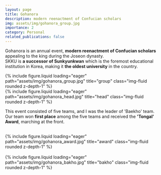 ```yaml
---
layout: page
title: Gohanora
description: modern reenactment of Confucian scholars
img: assets/img/gohanora_group.jpg
importance: 2
category: Personal
related_publications: false
---
```


Gohanora is an annual event, **modern reenactment of Confucian scholars** appealing to the king during the Joseon dynasty.  
SKKU is **a successor of Sunkyunkwan** which is the foremost educational institution in Korea, making it **the oldest university** in the country.

<div class="row">
    <div class="col-sm mt-3 mt-md-0">
        {% include figure.liquid loading="eager" path="assets/img/gohanora_group.jpg" title="group" class="img-fluid rounded z-depth-1" %}
    </div>
</div>

<div class="row">
    <div class="col-sm mt-3 mt-md-0">
        {% include figure.liquid loading="eager" path="assets/img/gohanora_head.jpg" title="head" class="img-fluid rounded z-depth-1" %}
    </div>
</div>


This event consisted of five teams, and I was the leader of 'Baekho' team.  
Our team won **first place** among the five teams and received the **'Tongal' Award**, marching at the front.

 <br>

<div class="row">
    <div class="col-sm mt-3 mt-md-0">
        {% include figure.liquid loading="eager" path="assets/img/gohanora_award.jpg" title="award" class="img-fluid rounded z-depth-1" %}
    </div>
</div>

<br>

<div class="row">
    <div class="col-sm mt-3 mt-md-0">
        {% include figure.liquid loading="eager" path="assets/img/gohanora_bakho.jpg" title="bakho" class="img-fluid rounded z-depth-1" %}
    </div>
</div>